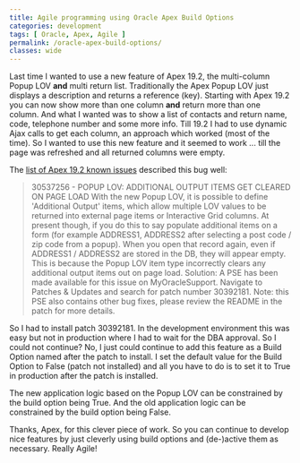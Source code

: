 ```yaml
---
title: Agile programming using Oracle Apex Build Options
categories: development
tags: [ Oracle, Apex, Agile ]
permalink: /oracle-apex-build-options/
classes: wide
---
```


Last time I wanted to use a new feature of Apex 19.2, the multi-column Popup
LOV **and** multi return list.  Traditionally the Apex Popup LOV just displays
a description and returns a reference (key). Starting with Apex 19.2 you can
now show more than one column **and** return more than one column.  And what I
wanted was to show a list of contacts and return name, code, telephone number
and some more info. Till 19.2 I had to use dynamic Ajax calls to get each
column, an approach which worked (most of the time). So I wanted to use
this new feature and it seemed to work ... till the page was refreshed and all
returned columns were empty.

The [list of Apex 19.2 known issues](https://www.oracle.com/tools/downloads/apex-downloads/apex-192-known-issues.html) described this bug well:

> 30537256 - POPUP LOV: ADDITIONAL OUTPUT ITEMS GET CLEARED ON PAGE LOAD
> With the new Popup LOV, it is possible to define 'Additional Output' items, which allow multiple LOV values to be returned into external page items or Interactive Grid columns.
> At present though, if you do this to say populate additional items on a form (for example ADDRESS1, ADDRESS2 after selecting a post code / zip code from a popup).
> When you open that record again, even if ADDRESS1 / ADDRESS2 are stored in the DB, they will appear empty.
> This is because the Popup LOV item type incorrectly clears any additional output items out on page load.
> Solution: A PSE has been made available for this issue on MyOracleSupport.
> Navigate to Patches & Updates and search for patch number 30392181.
> Note: this PSE also contains other bug fixes, please review the README in the patch for more details.

So I had to install patch 30392181. In the development environment this was
easy but not in production where I had to wait for the DBA approval. So I
could not continue?  No, I just could continue to add this feature as a Build
Option named after the patch to install. I set the default value for the Build
Option to False (patch not installed) and all you have to do is to set it to
True in production after the patch is installed.

The new application logic based on the Popup LOV can be constrained by the
build option being True. And the old application logic can be constrained by
the build option being False.

Thanks, Apex, for this clever piece of work. So you can continue to develop
nice features by just cleverly using build options and (de-)active them as
necessary. Really Agile!
